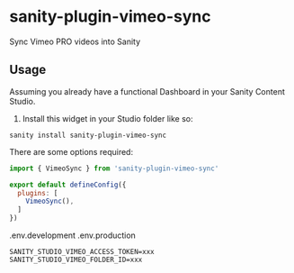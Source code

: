 # sanity-plugin-vimeo-sync
Sync Vimeo PRO videos into Sanity

## Usage
Assuming you already have a functional Dashboard in your Sanity Content Studio.

1. Install this widget in your Studio folder like so:

```
sanity install sanity-plugin-vimeo-sync
```

There are some options required:

```js
import { VimeoSync } from 'sanity-plugin-vimeo-sync'

export default defineConfig({
  plugins: [
    VimeoSync(),
  ]
})

```

.env.development
.env.production

```
SANITY_STUDIO_VIMEO_ACCESS_TOKEN=xxx
SANITY_STUDIO_VIMEO_FOLDER_ID=xxx
```